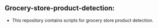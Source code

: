 ## Grocery-store-product-detection:
- This repository contains scripts for grocery store product detection. 
